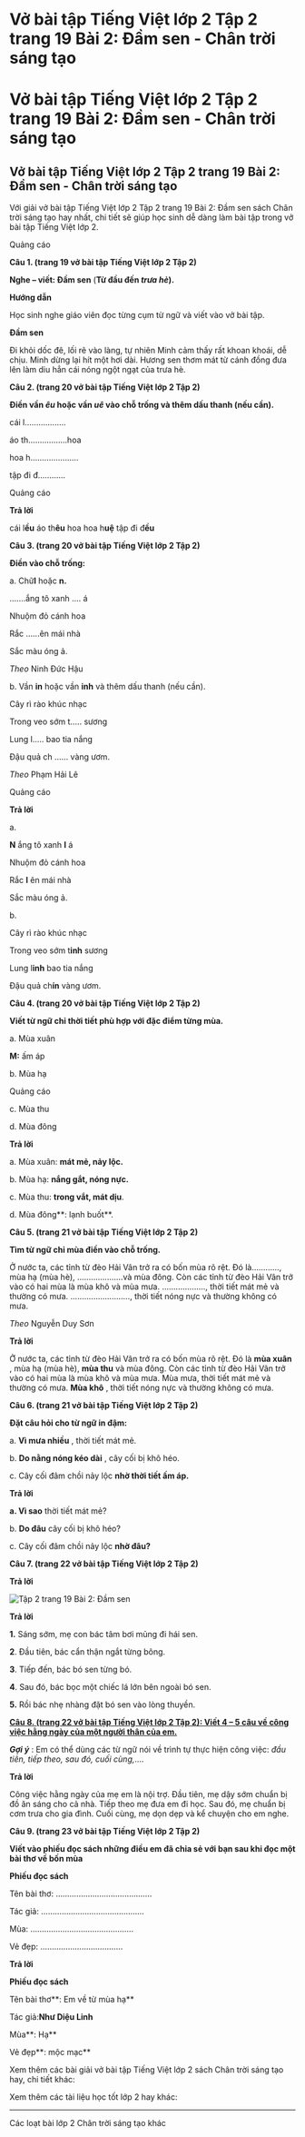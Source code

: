 # Vở bài tập Tiếng Việt lớp 2 Tập 2 trang 19 Bài 2: Đầm sen - Chân trời sáng tạo

# Vở bài tập Tiếng Việt lớp 2 Tập 2 trang 19 Bài 2: Đầm sen - Chân trời sáng tạo

## Vở bài tập Tiếng Việt lớp 2 Tập 2 trang 19 Bài 2: Đầm sen - Chân trời sáng tạo

Với giải vở bài tập Tiếng Việt lớp 2 Tập 2 trang 19 Bài 2: Đầm sen sách Chân trời sáng tạo hay nhất, chi tiết sẽ giúp học sinh dễ dàng làm bài tập trong vở bài tập Tiếng Việt lớp 2.

Quảng cáo

**Câu 1. (trang 19 vở bài tập Tiếng Việt lớp 2 Tập 2)**

**Nghe – viết: Đầm sen** (**Từ đầu đến _trưa hè_).**

**Hướng dẫn**

Học sinh nghe giáo viên đọc từng cụm từ ngữ và viết vào vở bài tập.

**Đầm sen**

Đi khỏi dốc đê, lối rẽ vào làng, tự nhiên Minh cảm thấy rất khoan khoái, dễ chịu. Minh dừng lại hít một hơi dài. Hương sen thơm mát từ cánh đồng đưa lên làm diu hẳn cái nóng ngột ngạt của trưa hè.

**Câu 2. (trang 20 vở bài tập Tiếng Việt lớp 2 Tập 2)**

**Điền vần _êu_ hoặc vần _uê_ vào chỗ trống và thêm dấu thanh (nếu cần).**

cái l..................

áo th.................hoa 

hoa h..................... 

tập đi đ............

Quảng cáo

**Trả lời**

cái l**ều** áo th**êu** hoa hoa h**uệ** tập đi đ**ều**

**Câu 3. (trang 20 vở bài tập Tiếng Việt lớp 2 Tập 2)**

**Điền vào chỗ trống:**

a. Chữ**l** hoặc **n.**

.......ắng tô xanh .... á

Nhuộm đỏ cánh hoa

Rắc ......ên mái nhà

Sắc màu óng ả.

 _Theo_ Ninh Đức Hậu

b. Vần **in** hoặc vần **inh** và thêm dấu thanh (nếu cần).

Cây rì rào khúc nhạc

Trong veo sớm t..... sương

Lung l..... bao tia nắng

Đậu quả ch ...... vàng ươm.

_Theo_ Phạm Hải Lê

Quảng cáo

**Trả lời**

a. 

**N** ắng tô xanh **l** á

Nhuộm đỏ cánh hoa

Rắc **l** ên mái nhà

Sắc màu óng ả.

b. 

Cây rì rào khúc nhạc

Trong veo sớm t**inh** sương

Lung l**inh** bao tia nắng

Đậu quả ch**ín** vàng ươm.

**Câu 4. (trang 20 vở bài tập Tiếng Việt lớp 2 Tập 2)**

**Viết từ ngữ chỉ thời tiết phù hợp với đặc điểm từng mùa.**

a. Mùa xuân

**M:** ấm áp

b. Mùa hạ

Quảng cáo

c. Mùa thu

d. Mùa đông

**Trả lời**

a. Mùa xuân: **mát mẻ, nảy lộc.**

b. Mùa hạ: **nắng gắt, nóng nực.**

c. Mùa thu: **trong vắt, mát dịu**.

d. Mùa đông**: lạnh buốt**.

**Câu 5. (trang 21 vở bài tập Tiếng Việt lớp 2 Tập 2)**

**Tìm từ ngữ chỉ mùa điền vào chỗ trống.**

Ở nước ta, các tỉnh từ đèo Hải Vân trở ra có bốn mùa rõ rệt. Đó là............, mùa hạ (mùa hè), ....................và mùa đông. Còn các tỉnh từ đèo Hải Vân trở vào có hai mùa là mùa khô và mùa mưa. ..................., thời tiết mát mẻ và thường có mưa. .........................., thời tiết nóng nực và thường không có mưa.

_Theo_ Nguyễn Duy Sơn

**Trả lời**

Ở nước ta, các tỉnh từ đèo Hải Vân trở ra có bốn mùa rõ rệt. Đó là **mùa xuân** , mùa hạ (mùa hè), **mùa thu** và mùa đông. Còn các tỉnh từ đèo Hải Vân trở vào có hai mùa là mùa khô và mùa mưa. Mùa mưa, thời tiết mát mẻ và thường có mưa. **Mùa khô** , thời tiết nóng nực và thường không có mưa.

**Câu 6. (trang 21 vở bài tập Tiếng Việt lớp 2 Tập 2)**

**Đặt câu hỏi cho từ ngữ in đậm:**

a. **Vì mưa nhiều** , thời tiết mát mẻ.

b. **Do nằng nóng kéo dài** , cây cối bị khô héo.

c. Cây cối đâm chồi nảy lộc **nhờ thời tiết ấm áp.**

**Trả lời**

**a. Vì sao** thời tiết mát mẻ?

b. **Do đâu** cây cối bị khô héo?

c. Cây cối đâm chồi nảy lộc **nhờ đâu?**

**Câu 7. (trang 22 vở bài tập Tiếng Việt lớp 2 Tập 2)**

**Trả lời**

![Tập 2 trang 19 Bài 2: Đầm sen](https://vietjack.com/vbt-tieng-viet-2-ct/images/bai-2-dam-sen.png)

**Trả lời**

**1.** Sáng sớm, mẹ con bác tâm bơi mủng đi hái sen.

**2**. Đầu tiên, bác cẩn thận ngắt từng bông.

**3**. Tiếp đến, bác bó sen từng bó.

**4**. Sau đó, bác bọc một chiếc lá lớn bên ngoài bó sen.

**5.** Rồi bác nhẹ nhàng đặt bó sen vào lòng thuyền.

[**Câu 8. (trang 22 vở bài tập Tiếng Việt lớp 2 Tập 2): Viết 4 – 5 câu về công việc hằng ngày của một người thân của em.**](https://vietjack.com/vbt-tieng-viet-2-ct/viet-4-5-cau-ve-cong-viec-hang-ngay-cua-mot-nguoi-than-cua-em-vm.jsp)

**_Gợi ý_** : Em có thể dùng các từ ngữ nói về trình tự thực hiện công việc: _đầu tiên, tiếp theo, sau đó, cuối cùng,_....

**Trả lời**

Công việc hằng ngày của mẹ em là nội trợ. Đầu tiên, mẹ dậy sớm chuẩn bị đồ ăn sáng cho cả nhà. Tiếp theo mẹ đưa em đi học. Sau đó, mẹ chuẩn bị cơm trưa cho gia đình. Cuối cùng, mẹ dọn dẹp và kể chuyện cho em nghe.

**Câu 9. (trang 23 vở bài tập Tiếng Việt lớp 2 Tập 2)**

**Viết vào phiếu đọc sách những điều em đã chia sẻ với bạn sau khi đọc một bài thơ về bốn mùa**

**Phiếu đọc sách**

Tên bài thơ: ……………………………………

Tác giả: ………………………………………

Mùa: ………………………………………

Vẻ đẹp: ………………………………

**Trả lời**

**Phiếu đọc sách**

Tên bài thơ**: Em về từ mùa hạ**

Tác giả:**Như Diệu Linh**

Mùa**: Hạ**

Vẻ đẹp**: mộc mạc**

Xem thêm các bài giải vở bài tập Tiếng Việt lớp 2 sách Chân trời sáng tạo hay, chi tiết khác:

Xem thêm các tài liệu học tốt lớp 2 hay khác:

* * *

Các loạt bài lớp 2 Chân trời sáng tạo khác
